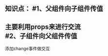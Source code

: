 知识点：
#1、父组件向子组件传值
---------------------------------
主要利用props来进行交流</br>
#2、子组件向父组件传值
--------------------------------
添加change事件做交互</br>